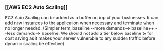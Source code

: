 ### [[AWS EC2 Auto Scaling]]
EC2 Auto Scaling can be added as a buffer on top of your businesses.
It can add new instances to the application when necessary and terminate when no longer needed.
(Simpler term, baseline --more demands--> baseline++ --less demands--> baseline.
We should not add a tier below baseline to for cost saving as it makes your server vulnerable to any sudden traffic before dynamic scaling be effective)
